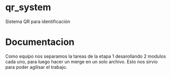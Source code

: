 # qr_system
Sistema QR para identificación
# Documentacion
Como equipo nos separamos la tareas de la etapa 1 desarollando 2 modulos cada uno, para luego hacer un merge en un solo archivo.
Esto nos sirvio para poder agilisar el trabajo.